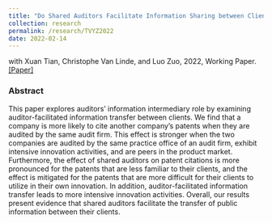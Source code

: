 ```yaml
---
title: "Do Shared Auditors Facilitate Information Sharing between Clients? Evidence from Patent Citations"
collection: research
permalink: /research/TVYZ2022
date: 2022-02-14
---
```


with Xuan Tian, Christophe Van Linde, and Luo Zuo, 2022, Working Paper. [[Paper]](https://papers.ssrn.com/sol3/papers.cfm?abstract_id=4099144)

### Abstract
This paper explores auditors’ information intermediary role by examining auditor-facilitated information transfer between clients. We find that a company is more likely to cite another company’s patents when they are audited by the same audit firm. This effect is stronger when the two companies are audited by the same practice office of an audit firm, exhibit intensive innovation activities, and are peers in the product market. Furthermore, the effect of shared auditors on patent citations is more pronounced for the patents that are less familiar to their clients, and the effect is mitigated for the patents that are more difficult for their clients to utilize in their own innovation. In addition, auditor-facilitated information transfer leads to more intensive innovation activities. Overall, our results present evidence that shared auditors facilitate the transfer of public information between their clients.


